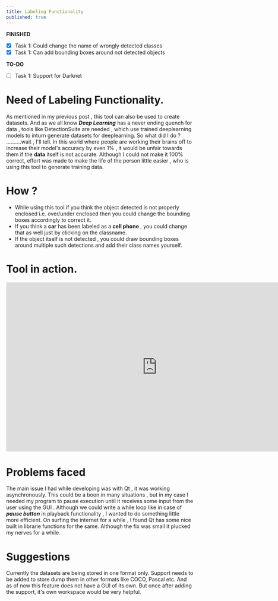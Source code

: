 ```yaml
---
title: Labeling Functionality
published: true
---
```

**FINISHED**
- [x] Task 1: Could change the name of wrongly detected classes
- [x] Task 1: Can add bounding boxes around not detected objects

**TO-DO**
- [ ] Task 1: Support for Darknet

# Need of Labeling Functionality.
As mentioned in my previous post , this tool can also be used to create datasets.
And as we all know ***Deep Learning*** has a never ending quench for data , tools
like DetectionSuite are needed , which use trained deeplearning models to inturn
generate datasets for deeplearning. So what did I do ? ..........wait , I'll tell.
In this world where people are working their brains off to increase their model's
accuracy by even 1% , it would be unfair towards them if the **data** itself is
not accurate. Although I could not make it 100% correct, effort was made to make
the life of the person little easier , who is using this tool to generate training
data.

# How ?
- While using this tool if you think the object detected is not properly enclosed
i.e. over/under enclosed then you could change the bounding boxes accordingly to
correct it.
- If you think a **car** has been labeled as a **cell phone** , you could change
that as well just by clicking on the classname.
- If the object itself is not detected , you could draw bounding boxes around
multiple such detections and add their class names yourself.

# Tool in action.
<iframe width="811" height="456" src="https://www.youtube.com/embed/PPNjKML9vUw" frameborder="0" allow="accelerometer; autoplay; encrypted-media; gyroscope; picture-in-picture" allowfullscreen></iframe>

# Problems faced
The main issue I had while developing was with Qt , it was working asynchronously.
This could be a boon in many situations , but in my case I needed my program to
pause execution until it receives some input from the user using the GUI .
Although we could write a while loop like in case of ***pause button*** in
playback functionality , I wanted to do something little more efficient. On surfing
the internet for a while , I found Qt has some nice built in librarie functions for
the same. Although the fix was small it plucked my nerves for a while.

# Suggestions
Currently the datasets are being stored in one format only. Support needs to be
added to store dump them in other formats like COCO, Pascal etc. And as of now
this feature does not have a GUI of its own. But once after adding the support,
it's own workspace would be very helpful.
